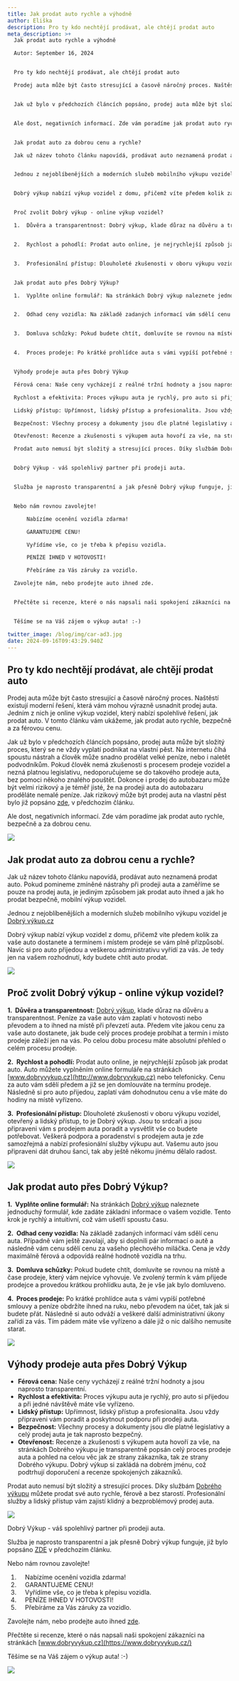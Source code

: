 ```yaml
---
title: Jak prodat auto rychle a výhodně
author: Eliška
description: Pro ty kdo nechtějí prodávat, ale chtějí prodat auto
meta_description: >+
  Jak prodat auto rychle a výhodně

  Autor: September 16, 2024


  Pro ty kdo nechtějí prodávat, ale chtějí prodat auto

  Prodej auta může být často stresující a časově náročný proces. Naštěstí existují moderní řešení, která vám mohou výrazně usnadnit prodej auta. Jedním z nich je online výkup vozidel, který nabízí spolehlivé řešení, jak prodat auto. V tomto článku vám ukážeme, jak prodat auto rychle, bezpečně a za férovou cenu.


  Jak už bylo v předchozích článcích popsáno, prodej auta může být složitý proces, který se ne vždy vyplatí podnikat na vlastní pěst. Na internetu číhá spoustu nástrah a člověk může snadno prodělat velké peníze, nebo i naletět podvodníkům. Pokud člověk nemá zkušenosti s procesem prodeje vozidel a nezná platnou legislativu, nedoporučujeme se do takového prodeje auta, bez pomoci někoho znalého pouštět. Dokonce i prodej do autobazaru může být velmi rizikový a je téměř jisté, že na prodeji auta do autobazaru proděláte nemalé peníze. Jak rizikový může být prodej auta na vlastní pěst bylo již popsáno zde, v předchozím článku. 


  Ale dost, negativních informací. Zde vám poradíme jak prodat auto rychle, bezpečně a za dobrou cenu.


  Jak prodat auto za dobrou cenu a rychle?

  Jak už název tohoto článku napovídá, prodávat auto neznamená prodat auto. Pokud pomineme zmíněné nástrahy při prodeji auta a zaměříme se pouze na prodej auta, je jediným způsobem jak prodat auto ihned a jak ho prodat bezpečně, mobilní výkup vozidel. 


  Jednou z nejoblíbenějších a moderních služeb mobilního výkupu vozidel je Dobrý výkup.cz  


  Dobrý výkup nabízí výkup vozidel z domu, přičemž víte předem kolik za vaše auto dostanete a termínem i místem prodeje se vám plně přizpůsobí. Navíc si pro auto přijedou a veškerou administrativu vyřídí za vás. Je tedy jen na vašem rozhodnutí, kdy budete chtít auto prodat. 


  Proč zvolit Dobrý výkup - online výkup vozidel?

  1.  Důvěra a transparentnost: Dobrý výkup, klade důraz na důvěru a transparentnost. Peníze za vaše auto vám zaplatí v hotovosti nebo převodem a to ihned na místě při převzetí auta. Předem víte jakou cenu za vaše auto dostanete, jak bude celý proces prodeje probíhat a termín i místo prodeje záleží jen na vás. Po celou dobu procesu máte absolutní přehled o celém procesu prodeje.


  2.  Rychlost a pohodlí: Prodat auto online, je nejrychlejší způsob jak prodat auto. Auto můžete vyplněním online formuláře na stránkách www.dobryvykup.cz nebo telefonicky. Cenu za auto vám sdělí předem a již se jen domlouváte na termínu prodeje. Následně si pro auto přijedou, zaplatí vám dohodnutou cenu a vše máte do hodiny na místě vyřízeno.


  3.  Profesionální přístup: Dlouholeté zkušenosti v oboru výkupu vozidel, otevřený a lidský přístup, to je Dobrý výkup. Jsou to srdcaři a jsou připraveni vám s prodejem auta poradit a vysvětlit vše co budete potřebovat. Veškerá podpora a poradenství s prodejem auta je zde samozřejmá a nabízí profesionální služby výkupu aut. Vašemu auto jsou připraveni dát druhou šanci, tak aby ještě někomu jinému dělalo radost. 


  Jak prodat auto přes Dobrý Výkup?

  1.  Vyplňte online formulář: Na stránkách Dobrý výkup naleznete jednoduchý formulář, kde zadáte základní informace o vašem vozidle. Tento krok je rychlý a intuitivní, což vám ušetří spoustu času.


  2.  Odhad ceny vozidla: Na základě zadaných informací vám sdělí cenu auta. Případně vám ještě zavolají, aby si doplnili pár informací o autě a následně vám cenu sdělí cenu za vašeho plechového miláčka. Cena je vždy maximálně férová a odpovídá reálné hodnotě vozidla na trhu.


  3.  Domluva schůzky: Pokud budete chtít, domluvíte se rovnou na místě a čase prodeje, který vám nejvíce vyhovuje. Ve zvolený termín k vám přijede prodejce a provedou krátkou prohlídku auta, že je vše jak bylo domluveno.


  4.  Proces prodeje: Po krátké prohlídce auta s vámi vypíší potřebné smlouvy a peníze obdržíte ihned na ruku, nebo převodem na účet, tak jak si budete přát. Následně si auto odváží a veškeré další administrativní úkony zařídí za vás. Tím pádem máte vše vyřízeno a dále již o nic dalšího nemusíte starat.


  Výhody prodeje auta přes Dobrý Výkup

  Férová cena: Naše ceny vycházejí z reálné tržní hodnoty a jsou naprosto transparentní.

  Rychlost a efektivita: Proces výkupu auta je rychlý, pro auto si přijedou a při jedné návštěvě máte vše vyřízeno.

  Lidský přístup: Upřímnost, lidský přístup a profesionalita. Jsou vždy připraveni vám poradit a poskytnout podporu pri prodeji auta.

  Bezpečnost: Všechny procesy a dokumenty jsou dle platné legislativy a celý prodej auta je tak naprosto bezpečný.

  Otevřenost: Recenze a zkušenosti s výkupem auta hovoří za vše, na stránkách Dobrého výkupu je transparentně popsán celý proces prodeje auta a pohled na celou věc jak ze strany zákazníka, tak ze strany Dobrého výkupu. Dobrý výkup si zakládá na dobrém jménu, což podtrhují doporučení a recenze spokojených zákazníků.

  Prodat auto nemusí být složitý a stresující proces. Díky službám Dobrý výkup můžete prodat své auto rychle, férově a bez starostí. Profesionální služby a lidský přístup vám zajistí klidný a bezproblémový prodej auta.


  Dobrý Výkup - váš spolehlivý partner při prodeji auta.


  Služba je naprosto transparentní a jak přesně Dobrý výkup funguje, již bylo popsáno ZDE v předchozím článku.  


  Nebo nám rovnou zavolejte!

      Nabízíme ocenění vozidla zdarma!

      GARANTUJEME CENU!

      Vyřídíme vše, co je třeba k přepisu vozidla.

      PENÍZE IHNED V HOTOVOSTI!

      Přebíráme za Vás záruky za vozidlo.

  Zavolejte nám, nebo prodejte auto ihned zde.


  Přečtěte si recenze, které o nás napsali naši spokojení zákazníci na stránkách www.dobryvykup.cz


  Těšíme se na Váš zájem o výkup auta! :-)

twitter_image: /blog/img/car-ad3.jpg
date: 2024-09-16T09:43:29.940Z
---
```

## Pro ty kdo nechtějí prodávat, ale chtějí prodat auto

Prodej auta může být často stresující a časově náročný proces. Naštěstí existují moderní řešení, která vám mohou výrazně usnadnit prodej auta. Jedním z nich je online výkup vozidel, který nabízí spolehlivé řešení, jak prodat auto. V tomto článku vám ukážeme, jak prodat auto rychle, bezpečně a za férovou cenu.

Jak už bylo v předchozích článcích popsáno, prodej auta může být složitý proces, který se ne vždy vyplatí podnikat na vlastní pěst. Na internetu číhá spoustu nástrah a člověk může snadno prodělat velké peníze, nebo i naletět podvodníkům. Pokud člověk nemá zkušenosti s procesem prodeje vozidel a nezná platnou legislativu, nedoporučujeme se do takového prodeje auta, bez pomoci někoho znalého pouštět. Dokonce i prodej do autobazaru může být velmi rizikový a je téměř jisté, že na prodeji auta do autobazaru proděláte nemalé peníze. Jak rizikový může být prodej auta na vlastní pěst bylo již popsáno [zde](https://www.dobryvykup.cz/blog/2021/08/pozor-na-rizika-p%C5%99i-prodeji-vozu-na-inzer%C3%A1t), v předchozím článku. 

Ale dost, negativních informací. Zde vám poradíme jak prodat auto rychle, bezpečně a za dobrou cenu.

![](/blog/img/credible-pay-car-.jpg)

## Jak prodat auto za dobrou cenu a rychle?

Jak už název tohoto článku napovídá, prodávat auto neznamená prodat auto. Pokud pomineme zmíněné nástrahy při prodeji auta a zaměříme se pouze na prodej auta, je jediným způsobem jak prodat auto ihned a jak ho prodat bezpečně, mobilní výkup vozidel. 

Jednou z nejoblíbenějších a moderních služeb mobilního výkupu vozidel je [Dobrý výkup.cz](http://dobryvykup.cz)  

Dobrý výkup nabízí výkup vozidel z domu, přičemž víte předem kolik za vaše auto dostanete a termínem i místem prodeje se vám plně přizpůsobí. Navíc si pro auto přijedou a veškerou administrativu vyřídí za vás. Je tedy jen na vašem rozhodnutí, kdy budete chtít auto prodat. 

![](/blog/img/interiér3.jpg)

## **Proč zvolit Dobrý výkup - online výkup vozidel?**

**1.  Důvěra a transparentnost:** [Dobrý výkup](https://www.dobryvykup.cz/), klade důraz na důvěru a transparentnost. Peníze za vaše auto vám zaplatí v hotovosti nebo převodem a to ihned na místě při převzetí auta. Předem víte jakou cenu za vaše auto dostanete, jak bude celý proces prodeje probíhat a termín i místo prodeje záleží jen na vás. Po celou dobu procesu máte absolutní přehled o celém procesu prodeje.

**2.  Rychlost a pohodlí:** Prodat auto online, je nejrychlejší způsob jak prodat auto. Auto můžete vyplněním online formuláře na stránkách [www.dobryvykup.cz](http://www.dobryvykup.cz) nebo telefonicky. Cenu za auto vám sdělí předem a již se jen domlouváte na termínu prodeje. Následně si pro auto přijedou, zaplatí vám dohodnutou cenu a vše máte do hodiny na místě vyřízeno.

**3.  Profesionální přístup:** Dlouholeté zkušenosti v oboru výkupu vozidel, otevřený a lidský přístup, to je Dobrý výkup. Jsou to srdcaři a jsou připraveni vám s prodejem auta poradit a vysvětlit vše co budete potřebovat. Veškerá podpora a poradenství s prodejem auta je zde samozřejmá a nabízí profesionální služby výkupu aut. Vašemu auto jsou připraveni dát druhou šanci, tak aby ještě někomu jinému dělalo radost. 

![](/blog/img/info-icon.png)

## Jak prodat auto přes Dobrý Výkup?

**1.  Vyplňte online formulář:** Na stránkách [Dobrý výkup](https://www.dobryvykup.cz/) naleznete jednoduchý formulář, kde zadáte základní informace o vašem vozidle. Tento krok je rychlý a intuitivní, což vám ušetří spoustu času.

**2.  Odhad ceny vozidla:** Na základě zadaných informací vám sdělí cenu auta. Případně vám ještě zavolají, aby si doplnili pár informací o autě a následně vám cenu sdělí cenu za vašeho plechového miláčka. Cena je vždy maximálně férová a odpovídá reálné hodnotě vozidla na trhu.

**3.  Domluva schůzky:** Pokud budete chtít, domluvíte se rovnou na místě a čase prodeje, který vám nejvíce vyhovuje. Ve zvolený termín k vám přijede prodejce a provedou krátkou prohlídku auta, že je vše jak bylo domluveno.

**4.  Proces prodeje:** Po krátké prohlídce auta s vámi vypíší potřebné smlouvy a peníze obdržíte ihned na ruku, nebo převodem na účet, tak jak si budete přát. Následně si auto odváží a veškeré další administrativní úkony zařídí za vás. Tím pádem máte vše vyřízeno a dále již o nic dalšího nemusíte starat.

![](/blog/img/sell-5301472_1920.jpg)

## Výhody prodeje auta přes Dobrý Výkup

* **Férová cena:** Naše ceny vycházejí z reálné tržní hodnoty a jsou naprosto transparentní.
* **Rychlost a efektivita:** Proces výkupu auta je rychlý, pro auto si přijedou a při jedné návštěvě máte vše vyřízeno.
* **Lidský přístup:** Upřímnost, lidský přístup a profesionalita. Jsou vždy připraveni vám poradit a poskytnout podporu při prodeji auta.
* **Bezpečnost:** Všechny procesy a dokumenty jsou dle platné legislativy a celý prodej auta je tak naprosto bezpečný.
* **Otevřenost:** Recenze a zkušenosti s výkupem auta hovoří za vše, na stránkách Dobrého výkupu je transparentně popsán celý proces prodeje auta a pohled na celou věc jak ze strany zákazníka, tak ze strany Dobrého výkupu. Dobrý výkup si zakládá na dobrém jménu, což podtrhují doporučení a recenze spokojených zákazníků.

Prodat auto nemusí být složitý a stresující proces. Díky službám [Dobrého výkupu](https://www.dobryvykup.cz/) můžete prodat své auto rychle, férově a bez starostí. Profesionální služby a lidský přístup vám zajistí klidný a bezproblémový prodej auta.

![](/blog/img/obrázek1.jpg)

Dobrý Výkup - váš spolehlivý partner při prodeji auta.

Služba je naprosto transparentní a jak přesně Dobrý výkup funguje, již bylo popsáno [ZDE](https://www.dobryvykup.cz/blog/2021/09/jak-prob%C3%ADh%C3%A1-samotn%C3%BD-v%C3%BDkup-aut-s-dobr%C3%BDm-v%C3%BDkupem) v předchozím článku.  

Nebo nám rovnou zavolejte!

1.     Nabízíme ocenění vozidla zdarma!
2.     GARANTUJEME CENU!
3.     Vyřídíme vše, co je třeba k přepisu vozidla.
4.     PENÍZE IHNED V HOTOVOSTI!
5.     Přebíráme za Vás záruky za vozidlo.

Zavolejte nám, nebo prodejte auto ihned [zde](https://www.dobryvykup.cz/#bottom).

Přečtěte si recenze, které o nás napsali naši spokojení zákazníci na stránkách [www.dobryvykup.cz](https://www.dobryvykup.cz/)

Těšíme se na Váš zájem o výkup auta! :-)

![](https://lh7-rt.googleusercontent.com/docsz/AD_4nXfsCaV855faJBnyub6LBebju8H2AkH43o2bPTNQNDiyV5WIWQRSaCFXEmfxR6k0DsZ1tCrp18Kiy_y8IKAm9ZVvU8gqrH4VcsulBc5BPiGGcfTX-QEYSv-LM9Yx38OUHGVS9s8rietskm0b0XHrv-wHy8w?key=CTtjTztM_zXrFBim7Tw3AA)

<!--EndFragment-->